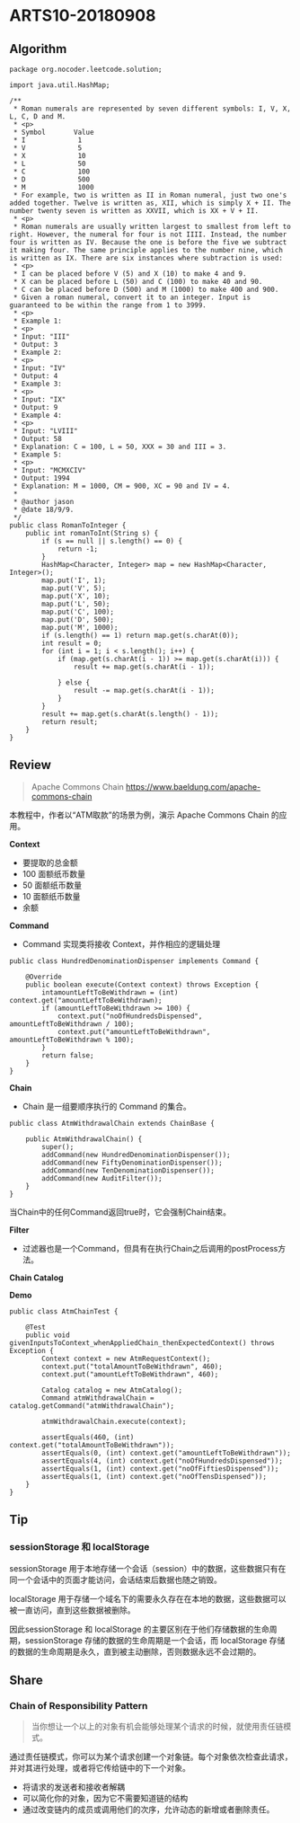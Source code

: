 # ARTS10-20180908

## Algorithm

```
package org.nocoder.leetcode.solution;

import java.util.HashMap;

/**
 * Roman numerals are represented by seven different symbols: I, V, X, L, C, D and M.
 * <p>
 * Symbol       Value
 * I             1
 * V             5
 * X             10
 * L             50
 * C             100
 * D             500
 * M             1000
 * For example, two is written as II in Roman numeral, just two one's added together. Twelve is written as, XII, which is simply X + II. The number twenty seven is written as XXVII, which is XX + V + II.
 * <p>
 * Roman numerals are usually written largest to smallest from left to right. However, the numeral for four is not IIII. Instead, the number four is written as IV. Because the one is before the five we subtract it making four. The same principle applies to the number nine, which is written as IX. There are six instances where subtraction is used:
 * <p>
 * I can be placed before V (5) and X (10) to make 4 and 9.
 * X can be placed before L (50) and C (100) to make 40 and 90.
 * C can be placed before D (500) and M (1000) to make 400 and 900.
 * Given a roman numeral, convert it to an integer. Input is guaranteed to be within the range from 1 to 3999.
 * <p>
 * Example 1:
 * <p>
 * Input: "III"
 * Output: 3
 * Example 2:
 * <p>
 * Input: "IV"
 * Output: 4
 * Example 3:
 * <p>
 * Input: "IX"
 * Output: 9
 * Example 4:
 * <p>
 * Input: "LVIII"
 * Output: 58
 * Explanation: C = 100, L = 50, XXX = 30 and III = 3.
 * Example 5:
 * <p>
 * Input: "MCMXCIV"
 * Output: 1994
 * Explanation: M = 1000, CM = 900, XC = 90 and IV = 4.
 *
 * @author jason
 * @date 18/9/9.
 */
public class RomanToInteger {
    public int romanToInt(String s) {
        if (s == null || s.length() == 0) {
            return -1;
        }
        HashMap<Character, Integer> map = new HashMap<Character, Integer>();
        map.put('I', 1);
        map.put('V', 5);
        map.put('X', 10);
        map.put('L', 50);
        map.put('C', 100);
        map.put('D', 500);
        map.put('M', 1000);
        if (s.length() == 1) return map.get(s.charAt(0));
        int result = 0;
        for (int i = 1; i < s.length(); i++) {
            if (map.get(s.charAt(i - 1)) >= map.get(s.charAt(i))) {
                result += map.get(s.charAt(i - 1));

            } else {
                result -= map.get(s.charAt(i - 1));
            }
        }
        result += map.get(s.charAt(s.length() - 1));
        return result;
    }
}

```

## Review

> Apache Commons Chain
> https://www.baeldung.com/apache-commons-chain

本教程中，作者以“ATM取款”的场景为例，演示 Apache Commons Chain 的应用。

**Context**

- 要提取的总金额
- 100 面额纸币数量
- 50 面额纸币数量
- 10 面额纸币数量
- 余额

**Command**

- Command 实现类将接收 Context，并作相应的逻辑处理

```
public class HundredDenominationDispenser implements Command {

    @Override
    public boolean execute(Context context) throws Exception {
        intamountLeftToBeWithdrawn = (int) context.get("amountLeftToBeWithdrawn);
        if (amountLeftToBeWithdrawn >= 100) {
            context.put("noOfHundredsDispensed", amountLeftToBeWithdrawn / 100);
            context.put("amountLeftToBeWithdrawn", amountLeftToBeWithdrawn % 100);
        }
        return false;
    }
}
```
**Chain**

- Chain 是一组要顺序执行的 Command 的集合。

```
public class AtmWithdrawalChain extends ChainBase {

    public AtmWithdrawalChain() {
        super();
        addCommand(new HundredDenominationDispenser());
        addCommand(new FiftyDenominationDispenser());
        addCommand(new TenDenominationDispenser());
        addCommand(new AuditFilter());
    }
}
```
当Chain中的任何Command返回true时，它会强制Chain结束。

**Filter**

- 过滤器也是一个Command，但具有在执行Chain之后调用的postProcess方法。

**Chain Catalog**

**Demo**

```
public class AtmChainTest {

    @Test
    public void givenInputsToContext_whenAppliedChain_thenExpectedContext() throws Exception {
        Context context = new AtmRequestContext();
        context.put("totalAmountToBeWithdrawn", 460);
        context.put("amountLeftToBeWithdrawn", 460);

        Catalog catalog = new AtmCatalog();
        Command atmWithdrawalChain = catalog.getCommand("atmWithdrawalChain");

        atmWithdrawalChain.execute(context);

        assertEquals(460, (int) context.get("totalAmountToBeWithdrawn"));
        assertEquals(0, (int) context.get("amountLeftToBeWithdrawn"));
        assertEquals(4, (int) context.get("noOfHundredsDispensed"));
        assertEquals(1, (int) context.get("noOfFiftiesDispensed"));
        assertEquals(1, (int) context.get("noOfTensDispensed"));
    }
}
```

## Tip

### sessionStorage 和 localStorage

 sessionStorage 用于本地存储一个会话（session）中的数据，这些数据只有在同一个会话中的页面才能访问，会话结束后数据也随之销毁。

 localStorage 用于存储一个域名下的需要永久存在在本地的数据，这些数据可以被一直访问，直到这些数据被删除。

 因此sessionStorage 和 localStorage 的主要区别在于他们存储数据的生命周期，sessionStorage 存储的数据的生命周期是一个会话，而 localStorage 存储的数据的生命周期是永久，直到被主动删除，否则数据永远不会过期的。

## Share

###  Chain of Responsibility Pattern

> 当你想让一个以上的对象有机会能够处理某个请求的时候，就使用责任链模式。

通过责任链模式，你可以为某个请求创建一个对象链。每个对象依次检查此请求，并对其进行处理，或者将它传给链中的下一个对象。

- 将请求的发送者和接收者解耦
- 可以简化你的对象，因为它不需要知道链的结构
- 通过改变链内的成员或调用他们的次序，允许动态的新增或者删除责任。
